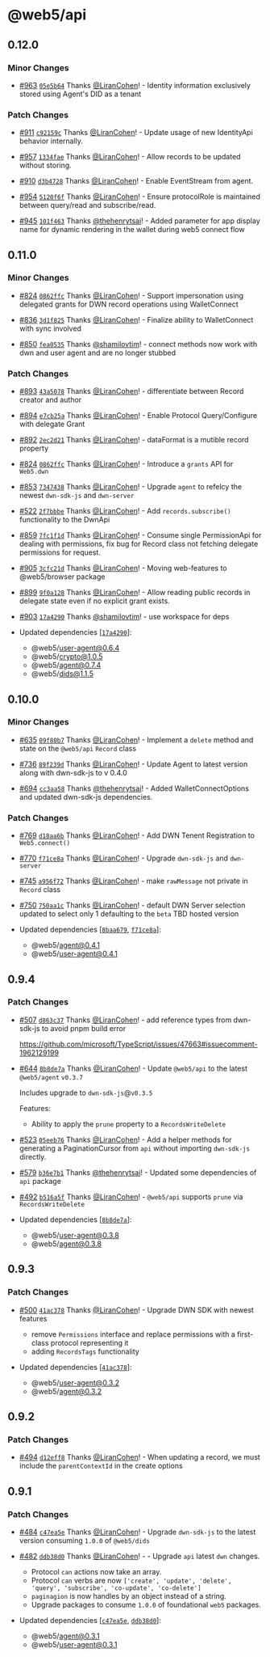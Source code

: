 # @web5/api

## 0.12.0

### Minor Changes

- [#963](https://github.com/TBD54566975/web5-js/pull/963) [`05e5b64`](https://github.com/TBD54566975/web5-js/commit/05e5b64cddb936681ff60bb42c12880a6c1d2825) Thanks [@LiranCohen](https://github.com/LiranCohen)! - Identity information exclusively stored using Agent's DID as a tenant

### Patch Changes

- [#911](https://github.com/TBD54566975/web5-js/pull/911) [`c92159c`](https://github.com/TBD54566975/web5-js/commit/c92159c32a4f45aae73eb16199185af95a4b55e3) Thanks [@LiranCohen](https://github.com/LiranCohen)! - Update usage of new IdentityApi behavior internally.

- [#957](https://github.com/TBD54566975/web5-js/pull/957) [`1334fae`](https://github.com/TBD54566975/web5-js/commit/1334fae8c653ea62292f5f74d9d01ac37dbdff5c) Thanks [@LiranCohen](https://github.com/LiranCohen)! - Allow records to be updated without storing.

- [#910](https://github.com/TBD54566975/web5-js/pull/910) [`d3b4728`](https://github.com/TBD54566975/web5-js/commit/d3b4728fb2ad8a15fd81d6db1865bd7b8c762561) Thanks [@LiranCohen](https://github.com/LiranCohen)! - Enable EventStream from agent.

- [#954](https://github.com/TBD54566975/web5-js/pull/954) [`5120f6f`](https://github.com/TBD54566975/web5-js/commit/5120f6fd88e4883e1b8614b513f1aa826de7ce4c) Thanks [@LiranCohen](https://github.com/LiranCohen)! - Ensure protocolRole is maintained between query/read and subscribe/read.

- [#945](https://github.com/TBD54566975/web5-js/pull/945) [`101f463`](https://github.com/TBD54566975/web5-js/commit/101f463eae4fa54383a8ffd28292755076ce50f4) Thanks [@thehenrytsai](https://github.com/thehenrytsai)! - Added parameter for app display name for dynamic rendering in the wallet during web5 connect flow

## 0.11.0

### Minor Changes

- [#824](https://github.com/TBD54566975/web5-js/pull/824) [`0862ffc`](https://github.com/TBD54566975/web5-js/commit/0862ffc1f23550406ff592e8393cb2eb5a769079) Thanks [@LiranCohen](https://github.com/LiranCohen)! - Support impersonation using delegated grants for DWN record operations using WalletConnect

- [#836](https://github.com/TBD54566975/web5-js/pull/836) [`3d1f825`](https://github.com/TBD54566975/web5-js/commit/3d1f8258465e1177d6d5fe17c2e1ea786baa331d) Thanks [@LiranCohen](https://github.com/LiranCohen)! - Finalize ability to WalletConnect with sync involved

- [#850](https://github.com/TBD54566975/web5-js/pull/850) [`fea0535`](https://github.com/TBD54566975/web5-js/commit/fea0535876d5b00ab5e0abea695e52aeaad9d78b) Thanks [@shamilovtim](https://github.com/shamilovtim)! - connect methods now work with dwn and user agent and are no longer stubbed

### Patch Changes

- [#893](https://github.com/TBD54566975/web5-js/pull/893) [`43a5078`](https://github.com/TBD54566975/web5-js/commit/43a50783b150a2363c75f06d47903602a6920f5e) Thanks [@LiranCohen](https://github.com/LiranCohen)! - differentiate between Record creator and author

- [#894](https://github.com/TBD54566975/web5-js/pull/894) [`e7cb25a`](https://github.com/TBD54566975/web5-js/commit/e7cb25a06ac5c521943bd0bb1cac55770c2ea82c) Thanks [@LiranCohen](https://github.com/LiranCohen)! - Enable Protocol Query/Configure with delegate Grant

- [#892](https://github.com/TBD54566975/web5-js/pull/892) [`2ec2d21`](https://github.com/TBD54566975/web5-js/commit/2ec2d213ae10a9576da78927771768a11a05409b) Thanks [@LiranCohen](https://github.com/LiranCohen)! - dataFormat is a mutible record property

- [#824](https://github.com/TBD54566975/web5-js/pull/824) [`0862ffc`](https://github.com/TBD54566975/web5-js/commit/0862ffc1f23550406ff592e8393cb2eb5a769079) Thanks [@LiranCohen](https://github.com/LiranCohen)! - Introduce a `grants` API for `Web5.dwn`

- [#853](https://github.com/TBD54566975/web5-js/pull/853) [`7347438`](https://github.com/TBD54566975/web5-js/commit/734743884f21491efce9392e129d612735e85282) Thanks [@LiranCohen](https://github.com/LiranCohen)! - Upgrade `agent` to refelcy the newest `dwn-sdk-js` and `dwn-server`

- [#522](https://github.com/TBD54566975/web5-js/pull/522) [`2f7bbbe`](https://github.com/TBD54566975/web5-js/commit/2f7bbbe5c3947460eb6336e1153851de69a38ee8) Thanks [@LiranCohen](https://github.com/LiranCohen)! - Add `records.subscribe()` functionality to the DwnApi

- [#859](https://github.com/TBD54566975/web5-js/pull/859) [`7fc1f1d`](https://github.com/TBD54566975/web5-js/commit/7fc1f1dc1913fb3c77516db0f6ba2c55787bc84b) Thanks [@LiranCohen](https://github.com/LiranCohen)! - Consume single PermissionApi for dealing with permissions, fix bug for Record class not fetching delegate permissions for request.

- [#905](https://github.com/TBD54566975/web5-js/pull/905) [`3cfc21d`](https://github.com/TBD54566975/web5-js/commit/3cfc21df01e505891a47c9d6cd5bd1aa916c1550) Thanks [@LiranCohen](https://github.com/LiranCohen)! - Moving web-features to @web5/browser package

- [#899](https://github.com/TBD54566975/web5-js/pull/899) [`9f0a128`](https://github.com/TBD54566975/web5-js/commit/9f0a1280eb0b0b85794e6c2509aa3ed751511662) Thanks [@LiranCohen](https://github.com/LiranCohen)! - Allow reading public records in delegate state even if no explicit grant exists.

- [#903](https://github.com/TBD54566975/web5-js/pull/903) [`17a4290`](https://github.com/TBD54566975/web5-js/commit/17a42902582481e2424fe7f3c3eb10dd1851e24a) Thanks [@shamilovtim](https://github.com/shamilovtim)! - use workspace for deps

- Updated dependencies [[`17a4290`](https://github.com/TBD54566975/web5-js/commit/17a42902582481e2424fe7f3c3eb10dd1851e24a)]:
  - @web5/user-agent@0.6.4
  - @web5/crypto@1.0.5
  - @web5/agent@0.7.4
  - @web5/dids@1.1.5

## 0.10.0

### Minor Changes

- [#635](https://github.com/TBD54566975/web5-js/pull/635) [`09f80b7`](https://github.com/TBD54566975/web5-js/commit/09f80b70d099c743cb1057e3d66eb0471c542f14) Thanks [@LiranCohen](https://github.com/LiranCohen)! - Implement a `delete` method and state on the `@web5/api` `Record` class

- [#736](https://github.com/TBD54566975/web5-js/pull/736) [`89f239d`](https://github.com/TBD54566975/web5-js/commit/89f239d1338a71ce700ac1efaef124035a5363c9) Thanks [@LiranCohen](https://github.com/LiranCohen)! - Update Agent to latest version along with dwn-sdk-js to v 0.4.0

- [#694](https://github.com/TBD54566975/web5-js/pull/694) [`cc3aa58`](https://github.com/TBD54566975/web5-js/commit/cc3aa58069dd5465834b32174e3f840ddf782d60) Thanks [@thehenrytsai](https://github.com/thehenrytsai)! - Added WalletConnectOptions and updated dwn-sdk-js dependencies.

### Patch Changes

- [#769](https://github.com/TBD54566975/web5-js/pull/769) [`d18aa6b`](https://github.com/TBD54566975/web5-js/commit/d18aa6bfe0388097e48416477d3c43147dfd4282) Thanks [@LiranCohen](https://github.com/LiranCohen)! - Add DWN Tenent Registration to `Web5.connect()`

- [#770](https://github.com/TBD54566975/web5-js/pull/770) [`f71ce8a`](https://github.com/TBD54566975/web5-js/commit/f71ce8a6b9b10dfb1a627a9fe0d7473a453422e0) Thanks [@LiranCohen](https://github.com/LiranCohen)! - Upgrade `dwn-sdk-js` and `dwn-server`

- [#745](https://github.com/TBD54566975/web5-js/pull/745) [`a956f72`](https://github.com/TBD54566975/web5-js/commit/a956f729f2c7a8e935d4a66511b393d1ccf1476a) Thanks [@LiranCohen](https://github.com/LiranCohen)! - make `rawMessage` not private in `Record` class

- [#750](https://github.com/TBD54566975/web5-js/pull/750) [`750aa1c`](https://github.com/TBD54566975/web5-js/commit/750aa1c2c52515104c7ff4e36945297b58d68356) Thanks [@LiranCohen](https://github.com/LiranCohen)! - default DWN Server selection updated to select only 1 defaulting to the `beta` TBD hosted version

- Updated dependencies [[`8baa679`](https://github.com/TBD54566975/web5-js/commit/8baa679ae496c9052025b11d435c48390579be47), [`f71ce8a`](https://github.com/TBD54566975/web5-js/commit/f71ce8a6b9b10dfb1a627a9fe0d7473a453422e0)]:
  - @web5/agent@0.4.1
  - @web5/user-agent@0.4.1

## 0.9.4

### Patch Changes

- [#507](https://github.com/TBD54566975/web5-js/pull/507) [`d863c37`](https://github.com/TBD54566975/web5-js/commit/d863c373ef1cfff18cd2b4e9864057fea107115e) Thanks [@LiranCohen](https://github.com/LiranCohen)! - add reference types from dwn-sdk-js to avoid pnpm build error

  https://github.com/microsoft/TypeScript/issues/47663#issuecomment-1962129199

- [#644](https://github.com/TBD54566975/web5-js/pull/644) [`8b8de7a`](https://github.com/TBD54566975/web5-js/commit/8b8de7a82337a68c8625107da2f9fc7ce4286c07) Thanks [@LiranCohen](https://github.com/LiranCohen)! - Update `@web5/api` to the latest `@web5/agent` `v0.3.7`

  Includes upgrade to `dwn-sdk-js`@`v0.3.5`

  Features:

  - Ability to apply the `prune` property to a `RecordsWriteDelete`

- [#523](https://github.com/TBD54566975/web5-js/pull/523) [`05eeb76`](https://github.com/TBD54566975/web5-js/commit/05eeb763f5e27a7ac38c24c6c2ac6a5a08c84f37) Thanks [@LiranCohen](https://github.com/LiranCohen)! - Add a helper methods for generating a PaginationCursor from `api` without importing `dwn-sdk-js` directly.

- [#579](https://github.com/TBD54566975/web5-js/pull/579) [`b36e7b1`](https://github.com/TBD54566975/web5-js/commit/b36e7b1eabd7c99313d6f6adb335c5a6d085d83e) Thanks [@thehenrytsai](https://github.com/thehenrytsai)! - Updated some dependencies of `api` package

- [#492](https://github.com/TBD54566975/web5-js/pull/492) [`b516a5f`](https://github.com/TBD54566975/web5-js/commit/b516a5f71c3e2babefa644f2d88b1520c844ca0c) Thanks [@LiranCohen](https://github.com/LiranCohen)! - `@web5/api` supports `prune` via `RecordsWriteDelete`

- Updated dependencies [[`8b8de7a`](https://github.com/TBD54566975/web5-js/commit/8b8de7a82337a68c8625107da2f9fc7ce4286c07)]:
  - @web5/user-agent@0.3.8
  - @web5/agent@0.3.8

## 0.9.3

### Patch Changes

- [#500](https://github.com/TBD54566975/web5-js/pull/500) [`41ac378`](https://github.com/TBD54566975/web5-js/commit/41ac378a0197e56aeb70cf2d80d6b3917d4c1490) Thanks [@LiranCohen](https://github.com/LiranCohen)! - Upgrade DWN SDK with newest features

  - remove `Permissions` interface and replace permissions with a first-class protocol representing it
  - adding `RecordsTags` functionality

- Updated dependencies [[`41ac378`](https://github.com/TBD54566975/web5-js/commit/41ac378a0197e56aeb70cf2d80d6b3917d4c1490)]:
  - @web5/user-agent@0.3.2
  - @web5/agent@0.3.2

## 0.9.2

### Patch Changes

- [#494](https://github.com/TBD54566975/web5-js/pull/494) [`d12eff8`](https://github.com/TBD54566975/web5-js/commit/d12eff8dc360dc4991325d4d686269497c13e453) Thanks [@LiranCohen](https://github.com/LiranCohen)! - When updating a record, we must include the `parentContextId` in the create options

## 0.9.1

### Patch Changes

- [#484](https://github.com/TBD54566975/web5-js/pull/484) [`c47ea5e`](https://github.com/TBD54566975/web5-js/commit/c47ea5ee936c9164c6ead47caf1ad099c1a4b0f1) Thanks [@LiranCohen](https://github.com/LiranCohen)! - Upgrade `dwn-sdk-js` to the latest version consuming `1.0.0` of `@web5/dids`

- [#482](https://github.com/TBD54566975/web5-js/pull/482) [`ddb38d0`](https://github.com/TBD54566975/web5-js/commit/ddb38d0da0c510e9af00afddffe228c22cb830cd) Thanks [@LiranCohen](https://github.com/LiranCohen)! - - Upgrade `api` latest `dwn` changes.
  - Protocol `can` actions now take an array.
  - Protocol `can` verbs are now `['create', 'update', 'delete', 'query', 'subscribe', 'co-update', 'co-delete']`
  - `paginagion` is now handles by an object instead of a string.
  - Upgrade packages to consume `1.0.0` of foundational `web5` packages.
- Updated dependencies [[`c47ea5e`](https://github.com/TBD54566975/web5-js/commit/c47ea5ee936c9164c6ead47caf1ad099c1a4b0f1), [`ddb38d0`](https://github.com/TBD54566975/web5-js/commit/ddb38d0da0c510e9af00afddffe228c22cb830cd)]:
  - @web5/agent@0.3.1
  - @web5/user-agent@0.3.1
